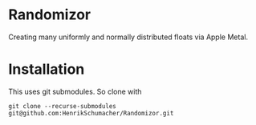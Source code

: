 # Randomizor
Creating many uniformly and normally distributed floats via Apple Metal.

# Installation

This uses git submodules. So clone with

    git clone --recurse-submodules git@github.com:HenrikSchumacher/Randomizor.git
